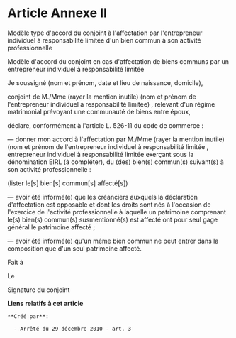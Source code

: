# Article Annexe II

Modèle type d'accord du conjoint à l'affectation par l'entrepreneur individuel à responsabilité limitée d'un bien commun à
son activité professionnelle

Modèle d'accord du conjoint en cas d'affectation de biens communs par un entrepreneur individuel à responsabilité limitée

Je soussigné (nom et prénom, date et lieu de naissance, domicile),

conjoint de M./Mme (rayer la mention inutile) (nom et prénom de l'entrepreneur individuel à responsabilité limitée) ,
relevant d'un régime matrimonial prévoyant une communauté de biens entre époux, 

déclare, conformément à l'article L. 526-11 du code de commerce :

― donner mon accord à l'affectation par M./Mme (rayer la mention inutile) (nom et prénom de l'entrepreneur individuel à
responsabilité limitée , entrepreneur individuel à responsabilité limitée exerçant sous la dénomination EIRL (à compléter),
du (des) bien(s) commun(s) suivant(s) à son activité professionnelle :

(lister le[s] bien[s] commun[s] affecté[s])

― avoir été informé(e) que les créanciers auxquels la déclaration d'affectation est opposable et dont les droits sont nés à
l'occasion de l'exercice de l'activité professionnelle à laquelle un patrimoine comprenant le(s) bien(s) commun(s)
susmentionné(s) est affecté ont pour seul gage général le patrimoine affecté ;

― avoir été informé(e) qu'un même bien commun ne peut entrer dans la composition que d'un seul patrimoine affecté.

Fait à 

Le 

Signature du conjoint

**Liens relatifs à cet article**

	**Créé par**:

	  - Arrêté du 29 décembre 2010 - art. 3
